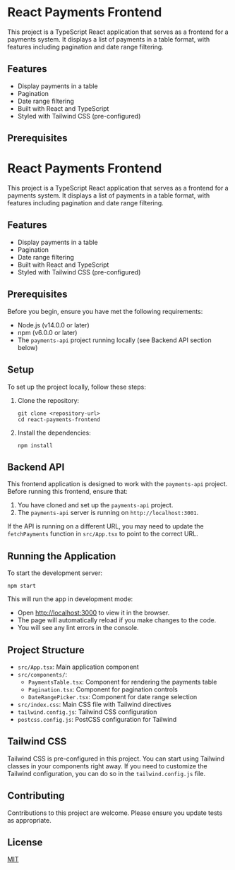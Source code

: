 # React Payments Frontend

This project is a TypeScript React application that serves as a frontend for a payments system. It displays a list of payments in a table format, with features including pagination and date range filtering.

## Features

- Display payments in a table
- Pagination
- Date range filtering
- Built with React and TypeScript
- Styled with Tailwind CSS (pre-configured)

## Prerequisites

# React Payments Frontend

This project is a TypeScript React application that serves as a frontend for a payments system. It displays a list of payments in a table format, with features including pagination and date range filtering.

## Features

- Display payments in a table
- Pagination
- Date range filtering
- Built with React and TypeScript
- Styled with Tailwind CSS (pre-configured)

## Prerequisites

Before you begin, ensure you have met the following requirements:

- Node.js (v14.0.0 or later)
- npm (v6.0.0 or later)
- The `payments-api` project running locally (see Backend API section below)

## Setup

To set up the project locally, follow these steps:

1. Clone the repository:

   ```
   git clone <repository-url>
   cd react-payments-frontend
   ```

2. Install the dependencies:

   ```
   npm install
   ```

## Backend API

This frontend application is designed to work with the `payments-api` project. Before running this frontend, ensure that:

1. You have cloned and set up the `payments-api` project.
2. The `payments-api` server is running on `http://localhost:3001`.

If the API is running on a different URL, you may need to update the `fetchPayments` function in `src/App.tsx` to point to the correct URL.

## Running the Application

To start the development server:

```
npm start
```

This will run the app in development mode:

- Open [http://localhost:3000](http://localhost:3000) to view it in the browser.
- The page will automatically reload if you make changes to the code.
- You will see any lint errors in the console.

## Project Structure

- `src/App.tsx`: Main application component
- `src/components/`:
  - `PaymentsTable.tsx`: Component for rendering the payments table
  - `Pagination.tsx`: Component for pagination controls
  - `DateRangePicker.tsx`: Component for date range selection
- `src/index.css`: Main CSS file with Tailwind directives
- `tailwind.config.js`: Tailwind CSS configuration
- `postcss.config.js`: PostCSS configuration for Tailwind

## Tailwind CSS

Tailwind CSS is pre-configured in this project. You can start using Tailwind classes in your components right away. If you need to customize the Tailwind configuration, you can do so in the `tailwind.config.js` file.

## Contributing

Contributions to this project are welcome. Please ensure you update tests as appropriate.

## License

[MIT](https://choosealicense.com/licenses/mit/)
